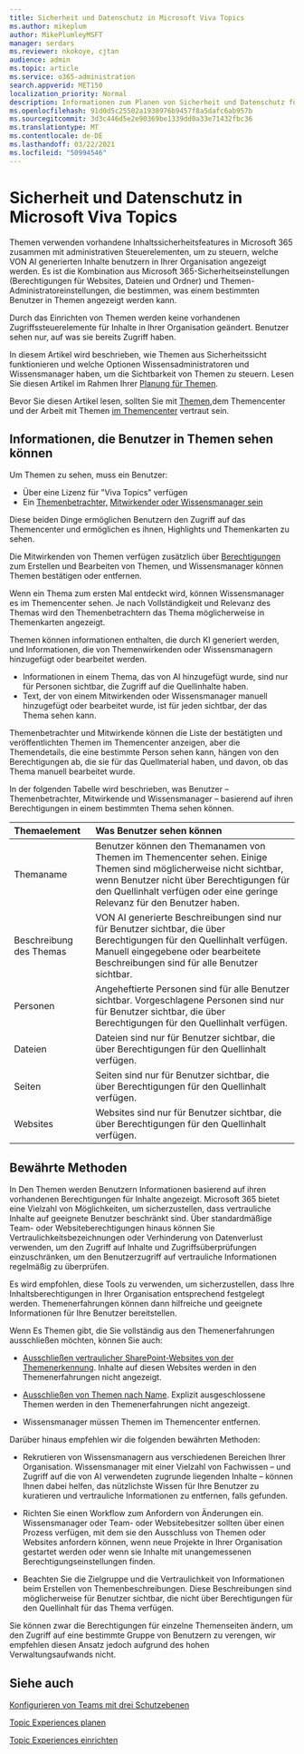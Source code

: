 ```yaml
---
title: Sicherheit und Datenschutz in Microsoft Viva Topics
ms.author: mikeplum
author: MikePlumleyMSFT
manager: serdars
ms.reviewer: nkokoye, cjtan
audience: admin
ms.topic: article
ms.service: o365-administration
search.appverid: MET150
localization_priority: Normal
description: Informationen zum Planen von Sicherheit und Datenschutz für Microsoft Viva Topics
ms.openlocfilehash: 91d0d5c25502a1938976b9457f8a5dafc6ab957b
ms.sourcegitcommit: 3d3c446d5e2e90369be1339dd0a33e71432fbc36
ms.translationtype: MT
ms.contentlocale: de-DE
ms.lasthandoff: 03/22/2021
ms.locfileid: "50994546"
---
```

# <a name="microsoft-viva-topics-security-and-privacy"></a>Sicherheit und Datenschutz in Microsoft Viva Topics

Themen verwenden vorhandene Inhaltssicherheitsfeatures in Microsoft 365 zusammen mit administrativen Steuerelementen, um zu steuern, welche VON AI generierten Inhalte benutzern in Ihrer Organisation angezeigt werden. Es ist die Kombination aus Microsoft 365-Sicherheitseinstellungen (Berechtigungen für Websites, Dateien und Ordner) und Themen-Administratoreinstellungen, die bestimmen, was einem bestimmten Benutzer in Themen angezeigt werden kann.

Durch das Einrichten von Themen werden keine vorhandenen Zugriffssteuerelemente für Inhalte in Ihrer Organisation geändert. Benutzer sehen nur, auf was sie bereits Zugriff haben.

In diesem Artikel wird beschrieben, wie Themen aus Sicherheitssicht funktionieren und welche Optionen Wissensadministratoren und Wissensmanager haben, um die Sichtbarkeit von Themen zu steuern. Lesen Sie diesen Artikel im Rahmen Ihrer [Planung für Themen](plan-topic-experiences.md).

Bevor Sie diesen Artikel lesen, [](topic-center-overview.md)sollten Sie mit [Themen,](topic-experiences-overview.md)dem Themencenter und der Arbeit mit Themen [im Themencenter](manage-topics.md) vertraut sein.

## <a name="what-users-can-see-in-topics"></a>Informationen, die Benutzer in Themen sehen können

Um Themen zu sehen, muss ein Benutzer:

- Über eine Lizenz für "Viva Topics" verfügen
- Ein [Themenbetrachter,](topic-experiences-knowledge-rules.md#change-who-can-see-topics-in-your-organization) [Mitwirkender oder Wissensmanager sein](topic-experiences-user-permissions.md)

Diese beiden Dinge ermöglichen Benutzern den Zugriff auf das Themencenter und ermöglichen es ihnen, Highlights und Themenkarten zu sehen.

Die Mitwirkenden von Themen verfügen zusätzlich über [Berechtigungen](topic-experiences-user-permissions.md) zum Erstellen und Bearbeiten von Themen, und Wissensmanager können Themen bestätigen oder entfernen.

Wenn ein Thema zum ersten Mal entdeckt wird, können Wissensmanager es im Themencenter sehen. Je nach Vollständigkeit und Relevanz des Themas wird den Themenbetrachtern das Thema möglicherweise in Themenkarten angezeigt.

Themen können informationen enthalten, die durch KI generiert werden, und Informationen, die von Themenwirkenden oder Wissensmanagern hinzugefügt oder bearbeitet werden.

- Informationen in einem Thema, das von AI hinzugefügt wurde, sind nur für Personen sichtbar, die Zugriff auf die Quellinhalte haben.
- Text, der von einem Mitwirkenden oder Wissensmanager manuell hinzugefügt oder bearbeitet wurde, ist für jeden sichtbar, der das Thema sehen kann.

Themenbetrachter und Mitwirkende können die Liste der bestätigten und veröffentlichten Themen im Themencenter anzeigen, aber die Themendetails, die eine bestimmte Person sehen kann, hängen von den Berechtigungen ab, die sie für das Quellmaterial haben, und davon, ob das Thema manuell bearbeitet wurde.

In der folgenden Tabelle wird beschrieben, was Benutzer – Themenbetrachter, Mitwirkende und Wissensmanager – basierend auf ihren Berechtigungen in einem bestimmten Thema sehen können.

|Themaelement|Was Benutzer sehen können|
|:---------|:------------------|
|Themaname|Benutzer können den Themanamen von Themen im Themencenter sehen. Einige Themen sind möglicherweise nicht sichtbar, wenn Benutzer nicht über Berechtigungen für den Quellinhalt verfügen oder eine geringe Relevanz für den Benutzer haben.|
|Beschreibung des Themas|VON AI generierte Beschreibungen sind nur für Benutzer sichtbar, die über Berechtigungen für den Quellinhalt verfügen. Manuell eingegebene oder bearbeitete Beschreibungen sind für alle Benutzer sichtbar.|
|Personen|Angeheftierte Personen sind für alle Benutzer sichtbar. Vorgeschlagene Personen sind nur für Benutzer sichtbar, die über Berechtigungen für den Quellinhalt verfügen.|
|Dateien|Dateien sind nur für Benutzer sichtbar, die über Berechtigungen für den Quellinhalt verfügen.|
|Seiten|Seiten sind nur für Benutzer sichtbar, die über Berechtigungen für den Quellinhalt verfügen.|
|Websites|Websites sind nur für Benutzer sichtbar, die über Berechtigungen für den Quellinhalt verfügen.|

## <a name="best-practices"></a>Bewährte Methoden

In Den Themen werden Benutzern Informationen basierend auf ihren vorhandenen Berechtigungen für Inhalte angezeigt. Microsoft 365 bietet eine Vielzahl von Möglichkeiten, um sicherzustellen, dass vertrauliche Inhalte auf geeignete Benutzer beschränkt sind. Über standardmäßige Team- oder [](../compliance/sensitivity-labels.md) Websiteberechtigungen hinaus können Sie Vertraulichkeitsbezeichnungen oder Verhinderung von Datenverlust verwenden, um den Zugriff auf Inhalte und Zugriffsüberprüfungen einzuschränken, um den Benutzerzugriff auf vertrauliche Informationen regelmäßig zu überprüfen. [](../compliance/data-loss-prevention-policies.md) [](/azure/active-directory/governance/access-reviews-overview)

Es wird empfohlen, diese Tools zu verwenden, um sicherzustellen, dass Ihre Inhaltsberechtigungen in Ihrer Organisation entsprechend festgelegt werden. Themenerfahrungen können dann hilfreiche und geeignete Informationen für Ihre Benutzer bereitstellen.

Wenn Es Themen gibt, die Sie vollständig aus den Themenerfahrungen ausschließen möchten, können Sie auch:

- [Ausschließen vertraulicher SharePoint-Websites von der Themenerkennung](topic-experiences-discovery.md#select-sharepoint-topic-sources). Inhalte auf diesen Websites werden in den Themenerfahrungen nicht angezeigt.

- [Ausschließen von Themen nach Name](topic-experiences-discovery.md#exclude-topics-by-name). Explizit ausgeschlossene Themen werden in den Themenerfahrungen nicht angezeigt.

- Wissensmanager müssen Themen im Themencenter entfernen.

Darüber hinaus empfehlen wir die folgenden bewährten Methoden:

- Rekrutieren von Wissensmanagern aus verschiedenen Bereichen Ihrer Organisation. Wissensmanager mit einer Vielzahl von Fachwissen – und Zugriff auf die von AI verwendeten zugrunde liegenden Inhalte – können Ihnen dabei helfen, das nützlichste Wissen für Ihre Benutzer zu kuratieren und vertrauliche Informationen zu entfernen, falls gefunden.

- Richten Sie einen Workflow zum Anfordern von Änderungen ein. Wissensmanager oder Team- oder Websitebesitzer sollten über einen Prozess verfügen, mit dem sie den Ausschluss von Themen oder Websites anfordern können, wenn neue Projekte in Ihrer Organisation gestartet werden oder wenn sie Inhalte mit unangemessenen Berechtigungseinstellungen finden.

- Beachten Sie die Zielgruppe und die Vertraulichkeit von Informationen beim Erstellen von Themenbeschreibungen. Diese Beschreibungen sind möglicherweise für Benutzer sichtbar, die nicht über Berechtigungen für den Quellinhalt für das Thema verfügen.

Sie können zwar die Berechtigungen für einzelne Themenseiten ändern, um den Zugriff auf eine bestimmte Gruppe von Benutzern zu verengen, wir empfehlen diesen Ansatz jedoch aufgrund des hohen Verwaltungsaufwands nicht.

## <a name="see-also"></a>Siehe auch

[Konfigurieren von Teams mit drei Schutzebenen](../solutions/configure-teams-three-tiers-protection.md)

[Topic Experiences planen](plan-topic-experiences.md)

[Topic Experiences einrichten](set-up-topic-experiences.md)
